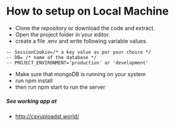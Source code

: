 # How to setup on Local Machine

- Clone the repository or download the code and extract.
- Open the project folder in your editor.
- create a file .env and write following variable values.
``` PORT=/* define a port number */
-- SessionCookie=/* a key value as per your choice */
-- DB= /* name of the database */
-- PROJECT_ENVIRONMENT='production' or 'development'
```
- Make sure that mongoDB is running on your system
- run  npm install  
- then run npm start to run the server

##### See working app at
- http://csvuploadst.world/
